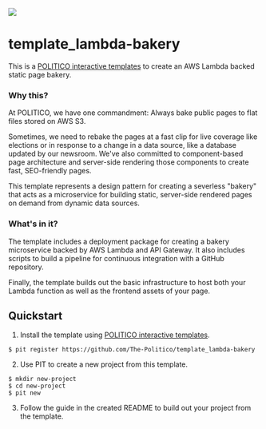 ![](https://www.politico.com/interactives/cdn/images/badge.svg)

# template_lambda-bakery

This is a [POLITICO interactive templates](https://github.com/The-Politico/politico-interactive-templates) to create an AWS Lambda backed static page bakery.

### Why this?

At POLITICO, we have one commandment: Always bake public pages to flat files stored on AWS S3.

Sometimes, we need to rebake the pages at a fast clip for live coverage like elections or in response to a change in a data source, like a database updated by our newsroom. We've also committed to component-based page architecture and server-side rendering those components to create fast, SEO-friendly pages.

This template represents a design pattern for creating a severless "bakery" that acts as a microservice for building static, server-side rendered pages on demand from dynamic data sources.

### What's in it?

The template includes a deployment package for creating a bakery microservice backed by AWS Lambda and API Gateway. It also includes scripts to build a pipeline for continuous integration with a GitHub repository.

Finally, the template builds out the basic infrastructure to host both your Lambda function as well as the frontend assets of your page.


## Quickstart

1. Install the template using [POLITICO interactive templates](https://github.com/The-Politico/politico-interactive-templates).

  ```
  $ pit register https://github.com/The-Politico/template_lambda-bakery
  ```

2. Use PIT to create a new project from this template.

  ```
  $ mkdir new-project
  $ cd new-project
  $ pit new
  ```

3. Follow the guide in the created README to build out your project from the template.
